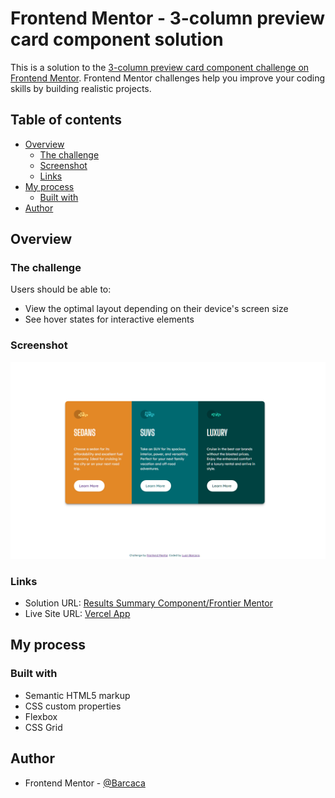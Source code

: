 # Frontend Mentor - 3-column preview card component solution

This is a solution to the [3-column preview card component challenge on Frontend Mentor](https://www.frontendmentor.io/challenges/3column-preview-card-component-pH92eAR2-). Frontend Mentor challenges help you improve your coding skills by building realistic projects.

## Table of contents

- [Overview](#overview)
  - [The challenge](#the-challenge)
  - [Screenshot](#screenshot)
  - [Links](#links)
- [My process](#my-process)
  - [Built with](#built-with)
- [Author](#author)

## Overview

### The challenge

Users should be able to:

- View the optimal layout depending on their device's screen size
- See hover states for interactive elements

### Screenshot

![](/images/screenshot.png)

### Links

- Solution URL: [Results Summary Component/Frontier Mentor](https://www.frontendmentor.io/solutions/results-summary-component-frontend-mentor-ESWFeYtJik)
- Live Site URL: [Vercel App](https://results-summary-component-main-beta-nine.vercel.app)

## My process

### Built with

- Semantic HTML5 markup
- CSS custom properties
- Flexbox
- CSS Grid

## Author

- Frontend Mentor - [@Barcaca](https://www.frontendmentor.io/profile/Barcaca)
